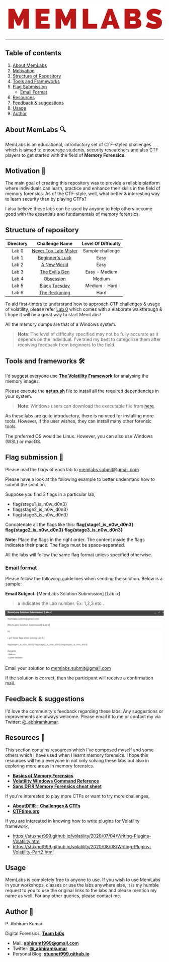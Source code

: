 <img src="./Images/MemLabs-logo.png" alt="MemLabs" class="center">

---

## **Table of contents**

1. [About MemLabs](https://github.com/stuxnet999/MemLabs#About-MemLabs-mag)
2. [Motivation](https://github.com/stuxnet999/MemLabs#motivation-dart)
3. [Structure of Repository](https://github.com/stuxnet999/MemLabs#structure-of-repository)
4. [Tools and Frameworks](https://github.com/stuxnet999/MemLabs#tools-and-frameworks-hammer_and_wrench)
5. [Flag Submission](https://github.com/stuxnet999/MemLabs#flag-submission-triangular_flag_on_post)
   - [Email Format](https://github.com/stuxnet999/MemLabs#email-format)
6. [Resources](https://github.com/stuxnet999/MemLabs#resources-rocket)
7. [Feedback & suggestions](https://github.com/stuxnet999/MemLabs#feedback--suggestions)
8. [Usage](https://github.com/stuxnet999/MemLabs#usage)
9. [Author](https://github.com/stuxnet999/MemLabs#author-bust_in_silhouette)

## **About MemLabs** :mag:

MemLabs is an educational, introductory set of CTF-styled challenges which is aimed to encourage students, security researchers and also CTF players to get started with the field of **Memory Forensics**.

## **Motivation** :dart:

The main goal of creating this repository was to provide a reliable platform where individuals can learn, practice and enhance their skills in the field of memory forensics. As of the CTF-style, well, what better & interesting way to learn security than by playing CTFs?

I also believe these labs can be used by anyone to help others become good with the essentials and fundamentals of memory forensics.

## **Structure of repository**

| Directory | Challenge Name | Level Of Difficulty |
|:----:|:----:|:----:|
|Lab 0 | [Never Too Late Mister](./Lab%200) | Sample challenge |
|Lab 1 | [Beginner's Luck](./Lab%201) | Easy |
|Lab 2 | [A New World](./Lab%202) | Easy |
|Lab 3 | [The Evil's Den](./Lab%203) | Easy - Medium |
|Lab 4 | [Obsession](./Lab%204) | Medium |
|Lab 5 | [Black Tuesday](./Lab%205) | Medium - Hard |
|Lab 6 | [The Reckoning](./Lab%206) | Hard |

To aid first-timers to understand how to approach CTF challenges & usage of volatility, please refer [Lab 0](https://github.com/stuxnet999/MemLabs/tree/master/Lab%200) which comes with a elaborate walkthrough & I hope it will be a great way to start MemLabs!

All the memory dumps are that of a Windows system.

> **Note**: The level of difficulty specified may not be fully accurate as it depends on the individual. I've tried my best to categorize them after receiving feedback from beginners to the field.

## **Tools and frameworks** :hammer_and_wrench:

I'd suggest everyone use [**The Volatility Framework**](https://github.com/volatilityfoundation/volatility/) for analysing the memory images.

Please execute the [**setup.sh**](./setup.sh) file to install all the required dependencies in your system.

> **Note**: Windows users can download the executable file from [here](https://www.volatilityfoundation.org/26).

As these labs are quite introductory, there is no need for installing more tools. However, if the user wishes, they can install many other forensic tools.

The preferred OS would be Linux. However, you can also use Windows (WSL) or macOS.

## **Flag submission** :triangular_flag_on_post:

Please mail the flags of each lab to <memlabs.submit@gmail.com>

Please have a look at the following example to better understand how to submit the solution.

Suppose you find 3 flags in a particular lab,

+ flag{stage1_is_n0w_d0n3}
+ flag{stage2_is_n0w_d0n3}
+ flag{stage3_is_n0w_d0n3}

Concatenate all the flags like this: **flag{stage1_is_n0w_d0n3} flag{stage2_is_n0w_d0n3} flag{stage3_is_n0w_d0n3}**

**Note**: Place the flags in the right order. The content inside the flags indicates their place. The flags must be space-separated.

All the labs will follow the same flag format unless specified otherwise.

### **Email format**

Please follow the following guidelines when sending the solution. Below is a sample:

**Email Subject**: [MemLabs Solution Submission] [Lab-x]

> **x** indicates the Lab number. Ex: 1,2,3 etc..

![Email-Picture](./Images/Submission.png)

Email your solution to memlabs.submit@gmail.com

If the solution is correct, then the participant will receive a confirmation mail.

## **Feedback & suggestions**

I'd love the community's feedback regarding these labs. Any suggestions or improvements are always welcome. Please email it to me or contact my via Twitter: [@_abhiramkumar](https://www.twitter.com/_abhiramkumar).

## **Resources** :rocket:

This section contains resources which I've composed myself and some others which I have used when I learnt memory forensics. I hope this resources will help everyone in not only solving these labs but also in exploring more areas in memory forensics.

+ [**Basics of Memory Forensics**](https://stuxnet999.github.io/volatility/2020/08/18/Basics-of-Memory-Forensics.html)
+ [**Volatility Windows Command Reference**](https://github.com/volatilityfoundation/volatility/wiki/Command-Reference)
+ [**Sans DFIR Memory Forensics cheat sheet**](https://digital-forensics.sans.org/media/volatility-memory-forensics-cheat-sheet.pdf)

If you're interested to play more CTFs or want to try more challenges,
+ [**AboutDFIR - Challenges & CTFs**](https://aboutdfir.com/education/challenges-ctfs/)
+ [**CTFtime.org**](https://ctftime.org/)

If you are interested in knowing how to write plugins for Volatility framework,

+ https://stuxnet999.github.io/volatility/2020/07/04/Writing-Plugins-Volatility.html
+ https://stuxnet999.github.io/volatility/2020/08/08/Writing-Plugins-Volatility-Part2.html

## **Usage**

MemLabs is completely free to anyone to use. If you wish to use MemLabs in your workshops, classes or use the labs anywhere else, it is my humble request to you to use the original links to the labs and please mention my name as well. For any other queries, please contact me.

## **Author** :bust_in_silhouette:

P. Abhiram Kumar

Digital Forensics, [**Team bi0s**](https://www.twitter.com/teambi0s)

+ Mail: **abhiram1999@gmail.com**
+ Twitter: [**@_abhiramkumar**](https://www.twitter.com/_abhiramkumar)
+ Personal Blog: [**stuxnet999.github.io**](https://stuxnet999.github.io)